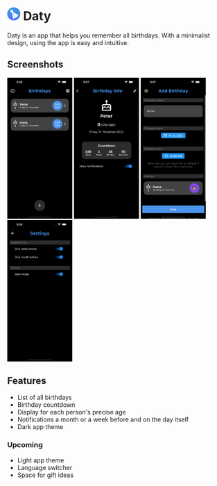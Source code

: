 # <img width="30" src="images/app_icon_android.png"> Daty

Daty is an app that helps you remember all birthdays. With a minimalist design, using the app is easy and intuitive.  

## Screenshots

<img width="150" src="assets/images/screenshots/home.png">
<img width="150" src="assets/images/screenshots/birthday_view.png">
<img width="150" src="assets/images/screenshots/adding_birthday.png">
<img width="150" src="assets/images/screenshots/settings.png">

## Features

- List of all birthdays
- Birthday countdown
- Display for each person's precise age
- Notifications a month or a week before and on the day itself
- Dark app theme

### Upcoming

- Light app theme
- Language switcher
- Space for gift ideas

